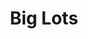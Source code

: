 ---
title: "Big Lots"
url: /albuquerque/big-lots-coors-boulevard-northwest/
shop: department store
---